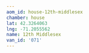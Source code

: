 ```yaml
---
aom_id: house-12th-middlesex
chamber: house
lat: 42.3264063
lng: -71.2055562
name: 12th Middlesex
van_id: '071'
---
```

